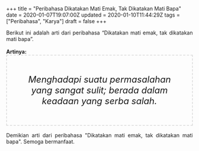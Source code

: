 +++
title = "Peribahasa Dikatakan Mati Emak, Tak Dikatakan Mati Bapa"
date = 2020-01-07T19:07:00Z
updated = 2020-01-10T11:44:29Z
tags = ["Peribahasa", "Karya"]
draft = false
+++

<div dir="ltr" style="text-align: left;" trbidi="on"><div style="text-align: justify;">Berikut ini adalah arti dari peribahasa “Dikatakan mati emak, tak dikatakan mati bapa”.</div><br /><div style="text-align: justify;"><b>Artinya:</b></div><div style="border: 2px dashed #ddd; font-size: 24px; height: auto; margin: 0 auto; padding: 50px; text-align: center; width: auto;"><i>Menghadapi suatu permasalahan yang sangat sulit; berada dalam keadaan yang serba salah.</i></div><br /><div style="text-align: justify;">Demikian arti dari peribahasa "Dikatakan mati emak, tak dikatakan mati bapa". Semoga bermanfaat.</div></div>
